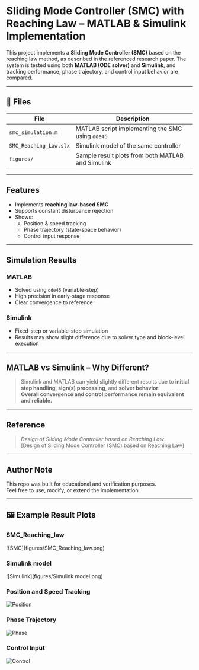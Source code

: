 # Sliding Mode Controller (SMC) with Reaching Law – MATLAB & Simulink Implementation

This project implements a **Sliding Mode Controller (SMC)** based on the reaching law method, as described in the referenced research paper. The system is tested using both **MATLAB (ODE solver)** and **Simulink**, and tracking performance, phase trajectory, and control input behavior are compared.

---

## 📁 Files

| File | Description |
|------|-------------|
| `smc_simulation.m` | MATLAB script implementing the SMC using `ode45` |
| `SMC_Reaching_Law.slx` | Simulink model of the same controller |
| `figures/` | Sample result plots from both MATLAB and Simulink |

---

##  Features

- Implements **reaching law-based SMC**
- Supports constant disturbance rejection
- Shows:
  - Position & speed tracking
  - Phase trajectory (state-space behavior)
  - Control input response

---

## Simulation Results

### MATLAB

- Solved using `ode45` (variable-step)
- High precision in early-stage response
- Clear convergence to reference

### Simulink

- Fixed-step or variable-step simulation
- Results may show slight difference due to solver type and block-level execution

---

## MATLAB vs Simulink – Why Different?

> Simulink and MATLAB can yield slightly different results due to **initial step handling, sign(s) processing**, and **solver behavior**.  
> **Overall convergence and control performance remain equivalent and reliable.**

---

## Reference

> *Design of Sliding Mode Controller based on Reaching Law*  
> [Design of Sliding Mode Controller (SMC) based on Reaching Law]

---

## Author Note

This repo was built for educational and verification purposes.  
Feel free to use, modify, or extend the implementation.

---
## 🖼 Example Result Plots

### SMC_Reaching_law
!{SMC](figures/SMC_Reaching_law.png)

### Simulink model
![Simulink](figures/Simulink model.png)

### Position and Speed Tracking
![Position](figures/position_tracking.png)

### Phase Trajectory
![Phase](figures/phase_trajectory.png)

### Control Input
![Control](figures/control_input.png)


